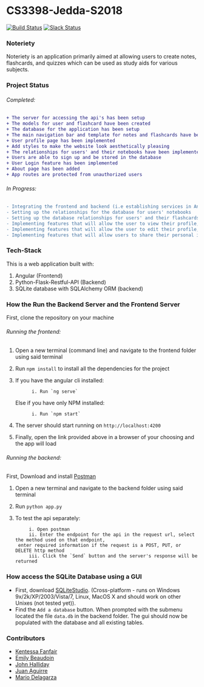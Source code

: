 # CS3398-Jedda-S2018    
[![Build Status](https://travis-ci.org/CS3398-Jedda-Knights/CS3398-Jedda-S2018.svg?branch=development)](https://travis-ci.org/CS3398-Jedda-Knights/CS3398-Jedda-S2018)
[![Slack Status](http://slack.videojs.com/badge.svg)](https://cs3398s18jedda.slack.com/)



### Noteriety
Noteriety is an application primarily aimed at allowing users to create notes, flashcards, and quizzes which can be used as study aids for various subjects.  

### Project Status
###### Completed: 
```diff 
+ The server for accessing the api's has been setup
+ The models for user and flashcard have been created
+ The database for the application has been setup
+ The main navigation bar and template for notes and flashcards have been implemented
+ User profile page has been implemented
+ Add styles to make the website look aesthetically pleasing
+ The relationships for users' and their notebooks have been implemented
+ Users are able to sign up and be stored in the database
+ User Login feature has been implemented
+ About page has been added
+ App routes are protected from unauthorized users
```
###### In Progress:
``` diff
- Integrating the frontend and backend (i.e establishing services in Angular to access the APIs')
- Setting up the relationships for the database for users' notebooks
- Setting up the database relationships for users' and their flashcards
- Implementing features that will allow the user to view their profile, notebooks, and flashcards
- Implementing features that will allow the user to edit their profile, notebooks, and flashcards
- Implementing features that will allow users to share their personal information, notebooks, or flashcards with other users
```

### Tech-Stack
This is a web application built with:
1. Angular (Frontend)
2. Python-Flask-Restful-API (Backend) 
3. SQLite database with SQLAlchemy ORM (backend) 

### How the Run the Backend Server and the Frontend Server
First, clone the repository on your machine
###### Running the frontend:
1. Open a new terminal (command line) and navigate to the frontend folder using said terminal
2. Run `npm install` to install all the dependencies for the project
3. If you have the angular cli installed:

             i. Run `ng serve`  
   Else if you have only NPM installed:  

             i. Run `npm start` 
4. The server should start running on `http://localhost:4200`
5. Finally, open the link provided above in a browser of your choosing and the app will load

###### Running the backend:
First, Download and install [Postman](https://www.getpostman.com/)
1. Open a new terminal and navigate to the backend folder using said terminal
2. Run `python app.py` 
3. To test the api separately:

            i. Open postman 
            ii. Enter the endpoint for the api in the request url, select the method used on that endpoint,  
        enter required information if the request is a POST, PUT, or DELETE http method 
            iii. Click the `Send` button and the server's response will be returned
            
### How access the SQLite Database using a GUI
* First, download [SQLiteStudio](https://sqlitestudio.pl/index.rvt). (Cross-platform - runs on Windows 9x/2k/XP/2003/Vista/7, Linux, MacOS X and should work on other Unixes (not tested yet)). 
* Find the `Add a database` button. When prompted with the submenu located the file `data.db` in the backend folder. 
The gui should now be populated with the database and all existing tables.
            
### Contributors
* [Kentessa Fanfair](https://github.com/2goldtess)
* [Emily Beaudoin](https://github.com/erb64) 
* [John Halliday](https://github.com/jh2012)
* [Juan Aguirre](https://github.com/Jaa217)
* [Mario Delagarza](https://github.com/MAD1364) 
